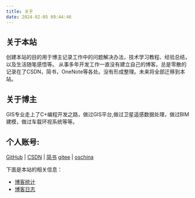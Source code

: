```yaml
---
title: 关于
date: 2024-02-05 09:44:46
---
```

## 关于本站
<p>
    创建本站的目的用于博主记录工作中的问题解决办法，技术学习教程、经验总结，以及生活随笔感悟等。
    从事多年开发工作一直没有建立自己的博客。总是零散的记录在了CSDN，简书，OneNote等各处。没有形成整理。未来将全部迁移到本站。
</p>

## 关于博主

<p>
    GIS专业走上了C+编程开发之路，做过GIS平台,做过卫星遥感数据处理，做过BIM建模，做过车载环视系统等等。
</p>

## 个人账号:

[GitHub](https://github.com/dllmayday) | [CSDN](https://blog.csdn.net/sinat_34665848?type=blog) | [简书](https://www.jianshu.com/u/05bf152278b9)
[gitee](https://gitee.com/dllmayday) | [oschina](https://my.oschina.net/dllmayday) 

下面是本站的相关信息：
- [博客统计]()
- [博客日志]()

